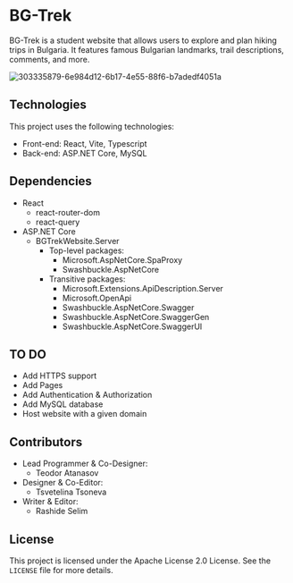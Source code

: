 # BG-Trek

BG-Trek is a student website that allows users to explore and plan hiking trips in Bulgaria. It features famous Bulgarian landmarks, trail descriptions, comments, and more.

![303335879-6e984d12-6b17-4e55-88f6-b7adedf4051a](https://github.com/Theo1-Sharp/BGTrekWebsite/assets/141464997/a529177f-ea29-4c5b-8370-4798aae13965)

## Technologies

This project uses the following technologies:

- Front-end: React, Vite, Typescript
- Back-end: ASP.NET Core, MySQL

## Dependencies
- React
  - react-router-dom
  - react-query
- ASP.NET Core
  - BGTrekWebsite.Server
    * Top-level packages:
      - Microsoft.AspNetCore.SpaProxy
      - Swashbuckle.AspNetCore
    * Transitive packages:
      - Microsoft.Extensions.ApiDescription.Server
      - Microsoft.OpenApi
      - Swashbuckle.AspNetCore.Swagger
      - Swashbuckle.AspNetCore.SwaggerGen
      - Swashbuckle.AspNetCore.SwaggerUI

## TO DO

- Add HTTPS support
- Add Pages
- Add Authentication & Authorization
- Add MySQL database
- Host website with a given domain

## Contributors

- Lead Programmer & Co-Designer:
  - Teodor Atanasov
- Designer & Co-Editor:
  - Tsvetelina Tsoneva
- Writer & Editor:
  - Rashide Selim

## License

This project is licensed under the Apache License 2.0 License. See the `LICENSE` file for more details.
